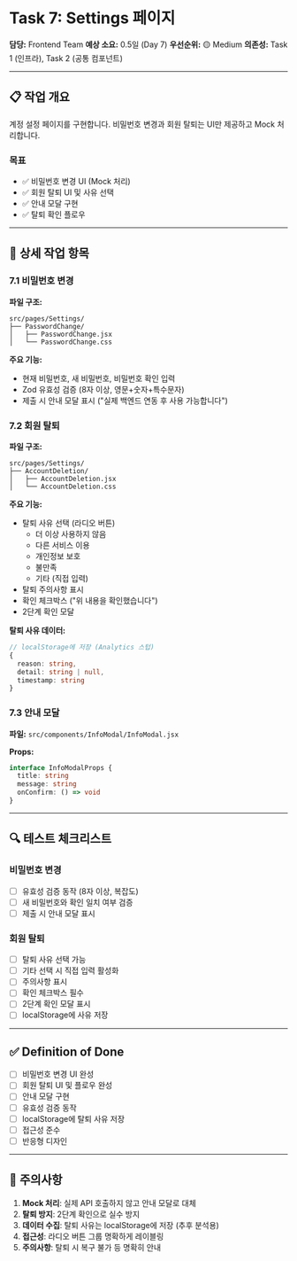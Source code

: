 # Task 7: Settings 페이지

**담당:** Frontend Team
**예상 소요:** 0.5일 (Day 7)
**우선순위:** 🟡 Medium
**의존성:** Task 1 (인프라), Task 2 (공통 컴포넌트)

---

## 📋 작업 개요

계정 설정 페이지를 구현합니다. 비밀번호 변경과 회원 탈퇴는 UI만 제공하고 Mock 처리합니다.

### 목표
- ✅ 비밀번호 변경 UI (Mock 처리)
- ✅ 회원 탈퇴 UI 및 사유 선택
- ✅ 안내 모달 구현
- ✅ 탈퇴 확인 플로우

---

## 🎯 상세 작업 항목

### 7.1 비밀번호 변경

**파일 구조:**
```
src/pages/Settings/
├── PasswordChange/
│   ├── PasswordChange.jsx
│   └── PasswordChange.css
```

**주요 기능:**
- 현재 비밀번호, 새 비밀번호, 비밀번호 확인 입력
- Zod 유효성 검증 (8자 이상, 영문+숫자+특수문자)
- 제출 시 안내 모달 표시 ("실제 백엔드 연동 후 사용 가능합니다")

### 7.2 회원 탈퇴

**파일 구조:**
```
src/pages/Settings/
├── AccountDeletion/
│   ├── AccountDeletion.jsx
│   └── AccountDeletion.css
```

**주요 기능:**
- 탈퇴 사유 선택 (라디오 버튼)
  - 더 이상 사용하지 않음
  - 다른 서비스 이용
  - 개인정보 보호
  - 불만족
  - 기타 (직접 입력)
- 탈퇴 주의사항 표시
- 확인 체크박스 ("위 내용을 확인했습니다")
- 2단계 확인 모달

**탈퇴 사유 데이터:**
```typescript
// localStorage에 저장 (Analytics 스텁)
{
  reason: string,
  detail: string | null,
  timestamp: string
}
```

### 7.3 안내 모달

**파일:** `src/components/InfoModal/InfoModal.jsx`

**Props:**
```typescript
interface InfoModalProps {
  title: string
  message: string
  onConfirm: () => void
}
```

---

## 🔍 테스트 체크리스트

### 비밀번호 변경
- [ ] 유효성 검증 동작 (8자 이상, 복잡도)
- [ ] 새 비밀번호와 확인 일치 여부 검증
- [ ] 제출 시 안내 모달 표시

### 회원 탈퇴
- [ ] 탈퇴 사유 선택 가능
- [ ] 기타 선택 시 직접 입력 활성화
- [ ] 주의사항 표시
- [ ] 확인 체크박스 필수
- [ ] 2단계 확인 모달 표시
- [ ] localStorage에 사유 저장

---

## ✅ Definition of Done

- [ ] 비밀번호 변경 UI 완성
- [ ] 회원 탈퇴 UI 및 플로우 완성
- [ ] 안내 모달 구현
- [ ] 유효성 검증 동작
- [ ] localStorage에 탈퇴 사유 저장
- [ ] 접근성 준수
- [ ] 반응형 디자인

---

## 🚨 주의사항

1. **Mock 처리**: 실제 API 호출하지 않고 안내 모달로 대체
2. **탈퇴 방지**: 2단계 확인으로 실수 방지
3. **데이터 수집**: 탈퇴 사유는 localStorage에 저장 (추후 분석용)
4. **접근성**: 라디오 버튼 그룹 명확하게 레이블링
5. **주의사항**: 탈퇴 시 복구 불가 등 명확히 안내
